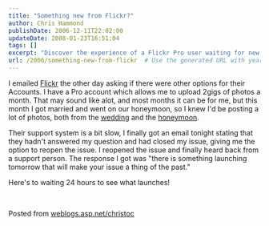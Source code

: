 ```yaml
---
title: "Something new from Flickr?"
author: Chris Hammond
publishDate: 2006-12-11T22:02:00
updateDate: 2008-01-23T16:51:04
tags: []
excerpt: "Discover the experience of a Flickr Pro user waiting for new account options and a potential solution to their photo uploading issue. Stay tuned for updates!"
url: /2006/something-new-from-flickr  # Use the generated URL with year
---
```

<p>I emailed <a href="https://www.flickr.com" title="Flickr" target="_blank">Flickr</a> the other day asking if there were other options for their Accounts. I have&nbsp;a Pro account which allows me to upload 2gigs of photos a month. That may sound like alot, and most months it can be for me, but this month I got married and went on our honeymoon, so I knew I&#39;d be posting a lot of photos, both from the <a href="https://www.flickr.com/photos/chammond/sets/72157594406920951/" title="Wedding Photos" target="_blank">wedding</a> and the <a href="https://www.flickr.com/photos/chammond/sets/72157594407549276/" title="Honeymoon Photos">honeymoon</a>.</p><p>Their support system is a bit slow, I finally got an email tonight stating that they hadn&#39;t answered my question and had closed my issue, giving me the option to reopen the issue. I reopened the issue and finally heard back from a support person. The response I got was &quot;there is something launching tomorrow that will make your issue a thing of the past.&quot;</p><p>Here&#39;s to waiting 24 hours to see what launches!</p><p>&nbsp;</p> Posted from <A href="https://weblogs.asp.net/christoc/">weblogs.asp.net/christoc</a>

